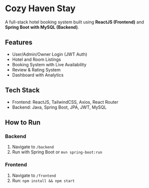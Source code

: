 # Cozy Haven Stay 

A full-stack hotel booking system built using **ReactJS (Frontend)** and **Spring Boot with MySQL (Backend)**.

## Features
- User/Admin/Owner Login (JWT Auth)
- Hotel and Room Listings
- Booking System with Live Availability
- Review & Rating System
- Dashboard with Analytics

## Tech Stack
- Frontend: ReactJS, TailwindCSS, Axios, React Router
- Backend: Java, Spring Boot, JPA, JWT, MySQL

## How to Run
### Backend
1. Navigate to `/backend`
2. Run with Spring Boot or `mvn spring-boot:run`

### Frontend
1. Navigate to `/frontend`
2. Run: `npm install && npm start`

